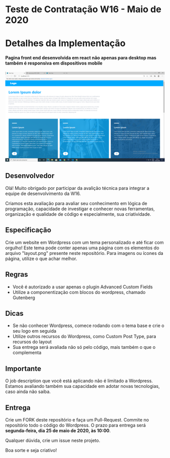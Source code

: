 # Teste de Contratação W16 - Maio de 2020

<h1>Detalhes da Implementação</h1>
<h4>Pagina front end desenvolvida em react não apenas para desktop mas também é responsiva em dispositivos mobile</h4>
<img src="https://github.com/KevinDaSilvaS/teste-contratacao-maio-2020/blob/master/prints-solucao/print1.png">

## Desenvolvedor

Olá! Muito obrigado por participar da avalição técnica para integrar a equipe de desenvolvimento da W16.

Criamos esta avaliação para avaliar seu conhecimento em lógica de programação, capacidade de investigar e conhecer novas ferramentas, organização e qualidade de código e especialmente, sua criatividade.

## Especificação
Crie um website em Wordpress com um tema personalizado e até ficar com orgulho! Este tema pode conter apenas uma página com os elementos do arquivo "layout.png" presente neste repositório. Para imagens ou ícones da página, utilize o que achar melhor.

## Regras
- Você é autorizado a usar apenas o plugin Advanced Custom Fields
- Utilize a componentização com blocos do wordpress, chamado Gutenberg

## Dicas
- Se não conhecer Wordpress, comece rodando com o tema base e crie o seu logo em seguida
- Utilize outros recursos do Wordpress, como Custom Post Type, para recursos do layout
- Sua entrega será avaliada não só pelo código, mais também o que o complementa

## Importante
O job description que você está aplicando não é limitado a Wordpress. Estamos avaliando também sua capacidade em adotar novas tecnologias, caso ainda não saiba.

## Entrega
Crie um FORK deste repositório e faça um Pull-Request. Commite no repositório todo o código do Wordpress. O prazo para entrega será **segunda-feira, dia 25 de maio de 2020, às 10:00**.

Qualquer dúvida, crie um issue neste projeto.


Boa sorte e seja criativo!
